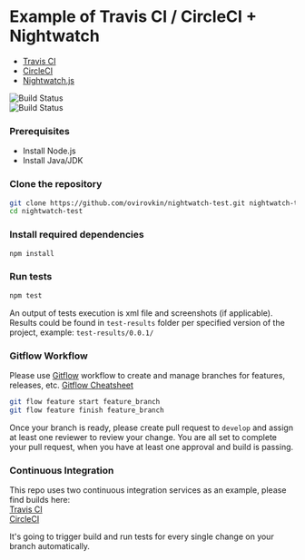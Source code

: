 # Example of Travis CI / CircleCI + Nightwatch

* [Travis CI](https://travis-ci.org/)
* [CircleCI](https://circleci.com/)
* [Nightwatch.js](http://nightwatchjs.org/)

![Build Status](https://travis-ci.org/ovirovkin/nightwatch-test.svg) <br>
![Build Status](https://circleci.com/gh/ovirovkin/nightwatch-test.png) <br>

### Prerequisites
* Install Node.js
* Install Java/JDK 

### Clone the repository

```sh
git clone https://github.com/ovirovkin/nightwatch-test.git nightwatch-test
cd nightwatch-test
```

### Install required dependencies

```sh
npm install
```

### Run tests

```sh
npm test
```

An output of tests execution is xml file and screenshots (if applicable). Results could be found in `test-results` folder per specified version of the project, example: `test-results/0.0.1/` 

### Gitflow Workflow

Please use [Gitflow](https://www.atlassian.com/git/tutorials/comparing-workflows/gitflow-workflow) workflow to create and manage branches for features, releases, etc. [Gitflow Cheatsheet](https://danielkummer.github.io/git-flow-cheatsheet/)

```sh
git flow feature start feature_branch
git flow feature finish feature_branch
```
Once your branch is ready, please create pull request to `develop` and assign at least one reviewer to review your change. You are all set to complete your pull request, when you have at least one approval and build is passing.

### Continuous Integration

This repo uses two continuous integration services as an example, please find builds here: <br>
[Travis CI](https://travis-ci.org/ovirovkin/nightwatch-test/builds) <br>
[CircleCI](https://circleci.com/gh/ovirovkin/nightwatch-test) <br>

It's going to trigger build and run tests for every single change on your branch automatically.  
